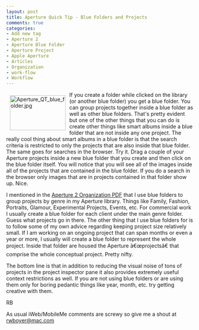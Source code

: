 ```yaml
---
layout: post
title: Aperture Quick Tip - Blue Folders and Projects
comments: true
categories:
- Add new tag
- Aperture 2
- Aperture Blue Folder
- Aperture Project
- Apple Aperture
- Articles
- Organization
- work-flow
- Workflow
---
```

<a href="/wp-content/uploads/FromIweb/Aperture_QT_blue_folder.jpg"><img title="Aperture_QT_blue_folder.jpg" src="/wp-content/uploads/FromIweb/.thumbs/.Aperture_QT_blue_folder.jpg" border="0" alt="Aperture_QT_blue_folder.jpg" hspace="10" vspace="10" width="150" height="94" align="left" /></a>If you create a folder while clicked on the library (or another blue folder) you get a blue folder. You can group projects together inside a blue folder as well as other blue folders. That's pretty evident but one of the other things that you can do is create other things like smart albums inside a blue folder that are not inside any one project. The really cool thing about smart albums in a blue folder is that the search criteria is restricted to only the projects that are also inside that blue folder. The same goes for searches in the browser. Try it. Drag a couple of your Aperture projects inside a new blue folder that you create and then click on the blue folder itself. You will notice that you will see all of the images inside all of the projects that are contained in the blue folder. If you do a search in the browser only images that are in projects contained in that folder show up. Nice.
<!--more-->
I mentioned in the <a href="http://photo.rwboyer.com/aperture-guides/">Aperture 2 Organization PDF</a> that I use blue folders to group projects by genre in my Aperture library. Things like Family, Fashion, Portraits, Glamour, Experimental Projects, Events, etc. For commercial work I usually create a blue folder for each client under the main genre folder. Guess what projects go in there. The other thing that I use blue folders for is to follow some of my own advice regarding keeping project size relatively small. If I am working on an ongoing project that can span months or even a year or more, I usually will create a blue folder to represent the whole project. Inside that folder are housed the Aperture â€œprojectsâ€  that comprise the whole conceptual project. Pretty nifty.

The bottom line is that in addition to reducing the visual noise of tons of projects in the project inspector pane it also provides extremely useful context restrictions as well. If you are not using blue folders or are using them only for boring pedantic things like year, month, etc. try getting creative with them.

RB

As usual iWeb/MobileMe comments are screwy so give me a shout at <a href="mailto:rwboyer@mac.com">rwboyer@mac.com</a>